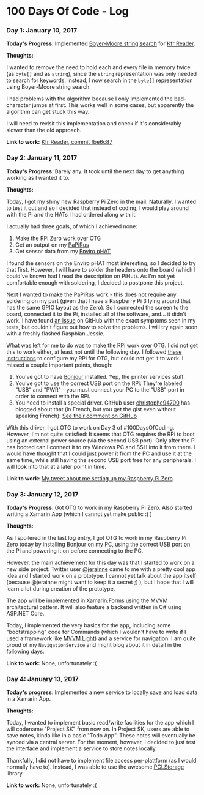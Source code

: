 # 100 Days Of Code - Log

### Day 1: January 10, 2017

**Today's Progress**: Implemented [Boyer-Moore string search](https://en.wikipedia.org/wiki/Boyer–Moore_string_search_algorithm) for [Kfr Reader](https://github.com/Henkoglobin/kfr-reader).

**Thoughts:**

I wanted to remove the need to hold each and every file in memory twice (as `byte[]` and as `string`),
since the `string` representation was only needed to search for keywords. Instead, I now search in
the `byte[]` representation using Boyer-Moore string search.

I had problems with the algorithm because I only implemented the bad-character jumps at first.
This works well in some cases, but apparently the algorithm can get stuck this way.

I will need to revisit this implementation and check if it's considerably slower than the old
approach.

**Link to work:** [Kfr Reader, commit fbe6c87](https://github.com/Henkoglobin/kfr-reader/commit/fbe6c87b25a3a4b6001697db472022e6c077c635)

### Day 2: January 11, 2017

**Today's Progress**: Barely any. It took until the next day to get anything working as I wanted it to.

**Thoughts:**

Today, I got my shiny new Raspberry Pi Zero in the mail. Naturally, I wanted to test it out and so I decided that instead of coding, I would play around with the Pi and the HATs I had ordered along with it.

I actually had three goals, of which I achieved none:

1. Make the RPi Zero work over OTG
2. Get an output on my [PaPiRus](https://thepihut.com/products/papirus-zero-epaper-eink-screen-phat-for-pi-zero?variant=28041609745)
3. Get sensor data from my [Enviro pHAT](https://thepihut.com/products/enviro-phat?variant=21227156996)

I found the sensors on the Enviro pHAT most interesting, so I decided to try that first. However, I will have to solder the headers onto the board (which I could've known had I read the description on PiHut). As I'm not yet comfortable enough with soldering, I decided to postpone this project.

Next I wanted to make the PaPiRus work - this does not require any soldering on my part (given that I have a Raspberry Pi 3 lying around that has the same GPIO layout as the Zero). So I connected the screen to the board, connected it to the Pi, installed all of the software, and... it didn't work. I have found [an issue](https://github.com/PiSupply/PaPiRus/issues/61) on GitHub with the exact symptoms seen in my tests, but couldn't figure out how to solve the problems. I will try again soon with a freshly flashed Raspbian Jessie.

What was left for me to do was to make the RPi work over [OTG](https://en.wikipedia.org/wiki/USB_On-The-Go). I did not get this to work either, at least not until the following day.
I followed [these instructions](https://gist.github.com/gbaman/975e2db164b3ca2b51ae11e45e8fd40a) to configure my RPi for OTG, but could not get it to work. I missed a couple important points, though:

1. You've got to have [Bonjour](https://support.apple.com/kb/DL999) installed. Yep, the printer services stuff.
2. You've got to use the correct USB port on the RPi: They're labeled "USB" and "PWR" - you must connect your PC to the "USB" port in order to connect with the RPi.
3. You need to install a special driver. GitHub user [christophe94700](https://github.com/christophe94700) has blogged about that (in French, but you get the gist even without speaking French): [See their comment on GitHub](https://gist.github.com/gbaman/975e2db164b3ca2b51ae11e45e8fd40a#gistcomment-1788198)

With this driver, I got OTG to work on Day 3 of #100DaysOfCoding. However, I'm not quite satisfied: It seems that OTG requires the RPi to boot using an external power source (via the second USB port). Only after the Pi has booted can I connect it to my Windows PC and SSH into it from there. I would have thought that I could just power it from the PC and use it at the same time, while still having the second USB port free for any peripherals. I will look into that at a later point in time.

**Link to work:** [My tweet about me setting up my Raspberry Pi Zero](https://twitter.com/Henkoglobin/status/819286510210007045)

### Day 3: January 12, 2017

**Today's Progress**: Got OTG to work in my Raspberry Pi Zero. Also started writing a Xamarin App (which I cannot yet make public :( )

**Thoughts:**

As I spoilered in the last log entry, I got OTG to work in my Raspberry Pi Zero today by installing Bonjour on my PC, using the correct USB port on the Pi and powering it on before connecting to the PC.

However, the main achievement for this day was that I started to work on a new side project: Twitter user [@jerainne](https://twitter.com/jerainne) came to me with a pretty cool app idea and I started work on a prototype.
I cannot yet talk about the app itself (because @jerainne might want to keep it a secret ;) ), but I hope that I will learn a lot during creation of the prototype.

The app will be implemented in Xamarin.Forms using the [MVVM](https://en.wikipedia.org/wiki/Model%E2%80%93view%E2%80%93viewmodel) architectural pattern. It will also feature a backend written in C# using ASP.NET Core.

Today, I implemented the very basics for the app, including some "bootstrapping" code for Commands (which I wouldn't have to write if I used a framework like [MVVM Light](http://www.mvvmlight.net/)) and a service for navigation.
I am quite proud of my `NavigationService` and might blog about it in detail in the following days.

**Link to work:** None, unfortunately :(

### Day 4: January 13, 2017

**Today's progress**: Implemented a new service to locally save and load data in a Xamarin App.

**Thoughts:**

Today, I wanted to implement basic read/write facilities for the app which I will codename "Project SK" from now on. In Project SK, users are able to save notes, kinda like in a basic "Todo App".
These notes will eventually be synced via a central server. For the moment, however, I decided to just test the interface and implement a service to store notes locally.

Thankfully, I did not have to implement file access per-plattform (as I would normally have to). Instead, I was able to use the awesome [PCLStorage](https://github.com/dsplaisted/PCLStorage) library.

**Link to work:** None, unfortunately :(
